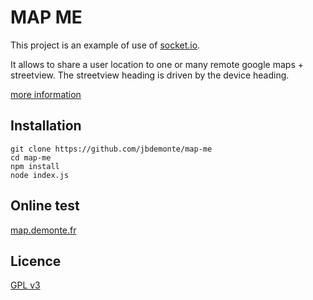 MAP ME
======

This project is an example of use of [socket.io](http://socket.io/).

It allows to share a user location to one or many remote google maps + streetview.
The streetview heading is driven by the device heading.

[more information](http://jb.demonte.fr/blog/small-webapp-using-express-js-socket-io-and-googlemaps/)

## Installation

```
git clone https://github.com/jbdemonte/map-me
cd map-me
npm install
node index.js
```

## Online test
[map.demonte.fr](http://map.demonte.fr/)


## Licence
[GPL v3](http://www.gnu.org/licenses/gpl.html)